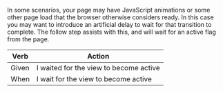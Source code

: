 In some scenarios, your page may have JavaScript animations or some other page load that the browser otherwise considers ready. In this case you may want to introduce an artificial delay to wait for that transition to complete. The follow step assists with this, and will wait for an active flag from the page.

| Verb | Action |
|------|--------|
| Given | I waited for the view to become active |
| When | I wait for the view to become active | 